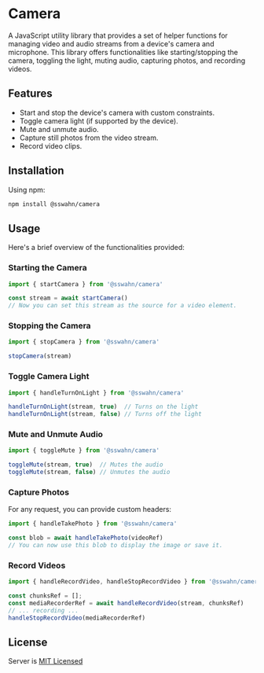 # Camera 
A JavaScript utility library that provides a set of helper functions for managing video and audio streams from a device's camera and microphone. This library offers functionalities like starting/stopping the camera, toggling the light, muting audio, capturing photos, and recording videos.  

## Features
- Start and stop the device's camera with custom constraints.
- Toggle camera light (if supported by the device).
- Mute and unmute audio.
- Capture still photos from the video stream.
- Record video clips.

## Installation
Using npm:
```bash
npm install @sswahn/camera
```

## Usage  
Here's a brief overview of the functionalities provided:  

### Starting the Camera  
```javascript
import { startCamera } from '@sswahn/camera'

const stream = await startCamera()
// Now you can set this stream as the source for a video element.
```

### Stopping the Camera  
```javascript
import { stopCamera } from '@sswahn/camera'

stopCamera(stream)
```

### Toggle Camera Light  
```javascript
import { handleTurnOnLight } from '@sswahn/camera'

handleTurnOnLight(stream, true)  // Turns on the light
handleTurnOnLight(stream, false) // Turns off the light

```

### Mute and Unmute Audio  
```javascript
import { toggleMute } from '@sswahn/camera'

toggleMute(stream, true)  // Mutes the audio
toggleMute(stream, false) // Unmutes the audio

```

### Capture Photos  
For any request, you can provide custom headers:  
```javascript
import { handleTakePhoto } from '@sswahn/camera'

const blob = await handleTakePhoto(videoRef)
// You can now use this blob to display the image or save it.

```

### Record Videos  
```javascript
import { handleRecordVideo, handleStopRecordVideo } from '@sswahn/camera'

const chunksRef = [];
const mediaRecorderRef = await handleRecordVideo(stream, chunksRef)
// ... recording ...
handleStopRecordVideo(mediaRecorderRef)
```  

## License
Server is [MIT Licensed](https://github.com/sswahn/server/blob/main/LICENSE)
